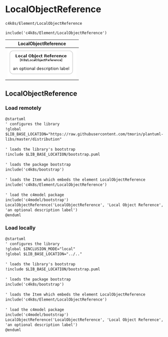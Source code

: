 # LocalObjectReference


```text
c4k8s/Element/LocalObjectReference
```

```text
include('c4k8s/Element/LocalObjectReference')
```



| LocalObjectReference |
| :---: |
| ![illustration for LocalObjectReference](../../c4k8s/Element/LocalObjectReference.Local.png) |




## LocalObjectReference

### Load remotely
```plantuml
@startuml
' configures the library
!global $LIB_BASE_LOCATION="https://raw.githubusercontent.com/tmorin/plantuml-libs/master/distribution"

' loads the library's bootstrap
!include $LIB_BASE_LOCATION/bootstrap.puml

' loads the package bootstrap
include('c4k8s/bootstrap')

' loads the Item which embeds the element LocalObjectReference
include('c4k8s/Element/LocalObjectReference')

' load the c4model package
include('c4model/bootstrap')
LocalObjectReference('LocalObjectReference', 'Local Object Reference', 'an optional description label')
@enduml
```

### Load locally
```plantuml
@startuml
' configures the library
!global $INCLUSION_MODE="local"
!global $LIB_BASE_LOCATION="../.."

' loads the library's bootstrap
!include $LIB_BASE_LOCATION/bootstrap.puml

' loads the package bootstrap
include('c4k8s/bootstrap')

' loads the Item which embeds the element LocalObjectReference
include('c4k8s/Element/LocalObjectReference')

' load the c4model package
include('c4model/bootstrap')
LocalObjectReference('LocalObjectReference', 'Local Object Reference', 'an optional description label')
@enduml
```

